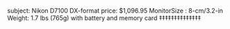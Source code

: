 subject: Nikon D7100 DX-format
price: $1,096.95
MonitorSize : 8-cm/3.2-in
Weight: 1.7 lbs (765g) with battery and memory card
‡‡‡‡‡‡‡‡‡‡‡‡‡‡